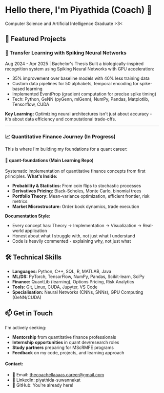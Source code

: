 # Hello there, I'm Piyathida (Coach) 👋
Computer Science and Artificial Intelligence Graduate >3<

## 🔬 Featured Projects
### 🧠 Transfer Learning with Spiking Neural Networks
Aug 2024 - Apr 2025 | Bachelor's Thesis
Built a biologically-inspired recognition system using Spiking Neural Networks with GPU acceleration:

* 35% improvement over baseline models with 40% less training data
* Custom data pipelines for 50 alphabets, temporal encoding for spike-based learning
* Implemented EventProp (gradient computation for precise spike timing)
* Tech: Python, GeNN (pyGenn, mlGenn), NumPy, Pandas, Matplotlib, Tensorflow, CUDA

**Key Learning:** Optimizing neural architectures isn't just about accuracy - it's about data efficiency and computational trade-offs.


---
### 📈 Quantitative Finance Journey (In Progress)
This is where I'm building my foundations for a quant career:
#### 🎲 quant-foundations (Main Learning Repo)
Systematic implementation of quantitative finance concepts from first principles.
**What's Inside:**

* **Probability & Statistics:** From coin flips to stochastic processes
* **Derivatives Pricing:** Black-Scholes, Monte Carlo, binomial trees
* **Portfolio Theory:** Mean-variance optimization, efficient frontier, risk metrics
* **Market Microstructure:** Order book dynamics, trade execution

**Documentation Style:**

* Every concept has: Theory → Implementation → Visualization → Real-world application
* Honest about what I struggle with, not just what I understand
* Code is heavily commented - explaining why, not just what



## 🛠️ Technical Skills
* **Languages:** Python, C++, SQL, R, MATLAB, Java
* **ML/DS:** PyTorch, TensorFlow, NumPy, Pandas, Scikit-learn, SciPy
* **Finance:** QuantLib (learning), Options Pricing, Risk Analytics
* **Tools:** Git, Linux, CUDA, Jupyter, VS Code
* **Specialisation:** Neural Networks (CNNs, SNNs), GPU Computing (GeNN/CUDA)


## 📫 Get in Touch
I'm actively seeking:

* **Mentorship** from quantitative finance professionals
* **Internship** **opportunities** in quant dev/research roles
* **Study partners** preparing for MScRMFE programs
* **Feedback** on my code, projects, and learning approach

#### Contact:

* 📧 Email: thecoachellaaaas.career@gmail.com
* 💼 LinkedIn: piyathida-suwannakat
* 🐙 GitHub: You're already here!
